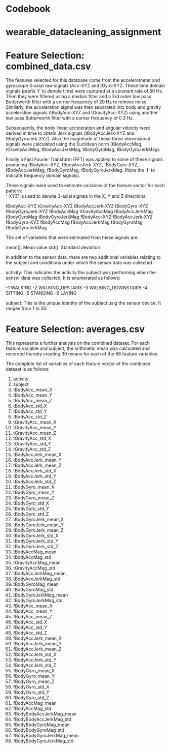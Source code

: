 # Codebook
# wearable_datacleaning_assignment

Feature Selection: combined_data.csv
=================

The features selected for this database come from the accelerometer and gyroscope 3-axial raw signals tAcc-XYZ and tGyro-XYZ. These time domain signals (prefix 't' to denote time) were captured at a constant rate of 50 Hz. Then they were filtered using a median filter and a 3rd order low pass Butterworth filter with a corner frequency of 20 Hz to remove noise. Similarly, the acceleration signal was then separated into body and gravity acceleration signals (tBodyAcc-XYZ and tGravityAcc-XYZ) using another low pass Butterworth filter with a corner frequency of 0.3 Hz. 

Subsequently, the body linear acceleration and angular velocity were derived in time to obtain Jerk signals (tBodyAccJerk-XYZ and tBodyGyroJerk-XYZ). Also the magnitude of these three-dimensional signals were calculated using the Euclidean norm (tBodyAccMag, tGravityAccMag, tBodyAccJerkMag, tBodyGyroMag, tBodyGyroJerkMag). 

Finally a Fast Fourier Transform (FFT) was applied to some of these signals producing fBodyAcc-XYZ, fBodyAccJerk-XYZ, fBodyGyro-XYZ, fBodyAccJerkMag, fBodyGyroMag, fBodyGyroJerkMag. (Note the 'f' to indicate frequency domain signals). 

These signals were used to estimate variables of the feature vector for each pattern:  
'-XYZ' is used to denote 3-axial signals in the X, Y and Z directions.

tBodyAcc-XYZ
tGravityAcc-XYZ
tBodyAccJerk-XYZ
tBodyGyro-XYZ
tBodyGyroJerk-XYZ
tBodyAccMag
tGravityAccMag
tBodyAccJerkMag
tBodyGyroMag
tBodyGyroJerkMag
fBodyAcc-XYZ
fBodyAccJerk-XYZ
fBodyGyro-XYZ
fBodyAccMag
fBodyAccJerkMag
fBodyGyroMag
fBodyGyroJerkMag

The set of variables that were estimated from these signals are: 

mean(): Mean value
std(): Standard deviation

In addition to the sensor data, there are two additional variables relating to the subject and conditions under which the sensor data was collected

activity: This indicates the activity the subject was performing when the sensor data was collected. It is enumerated as follows:

-1 WALKING
-2 WALKING_UPSTAIRS
-3 WALKING_DOWNSTAIRS
-4 SITTING
-5 STANDING
-6 LAYING

subject: This is the unique identity of the subject usig the sensor device. It ranges from 1 to 30

Feature Selection: averages.csv
=================
This represents a further analysis on the combined dataset. For each feature variable and subject, the arithmetic mean was calculated and recorded thereby 
creating 30 means for each of the 66 feature variables. 

The complete list of variables of each feature vector of the combined dataset is as follows:

1.	activity
2.	subject
3.	tBodyAcc_mean_X
4.	tBodyAcc_mean_Y
5.	tBodyAcc_mean_Z
6.	tBodyAcc_std_X
7.	tBodyAcc_std_Y
8.	tBodyAcc_std_Z
9.	tGravityAcc_mean_X
10.	tGravityAcc_mean_Y
11.	tGravityAcc_mean_Z
12.	tGravityAcc_std_X
13.	tGravityAcc_std_Y
14.	tGravityAcc_std_Z
15.	tBodyAccJerk_mean_X
16.	tBodyAccJerk_mean_Y
17.	tBodyAccJerk_mean_Z
18.	tBodyAccJerk_std_X
19.	tBodyAccJerk_std_Y
20.	tBodyAccJerk_std_Z
21.	tBodyGyro_mean_X
22.	tBodyGyro_mean_Y
23.	tBodyGyro_mean_Z
24.	tBodyGyro_std_X
25.	tBodyGyro_std_Y
26.	tBodyGyro_std_Z
27.	tBodyGyroJerk_mean_X
28.	tBodyGyroJerk_mean_Y
29.	tBodyGyroJerk_mean_Z
30.	tBodyGyroJerk_std_X
31.	tBodyGyroJerk_std_Y
32.	tBodyGyroJerk_std_Z
33.	tBodyAccMag_mean
34.	tBodyAccMag_std
35.	tGravityAccMag_mean
36.	tGravityAccMag_std
37.	tBodyAccJerkMag_mean,
38.	tBodyAccJerkMag_std
39.	tBodyGyroMag_mean
40.	tBodyGyroMag_std
41.	tBodyGyroJerkMag_mean
42.	tBodyGyroJerkMag_std
43.	fBodyAcc_mean_X
44.	fBodyAcc_mean_Y
45.	fBodyAcc_mean_Z
46.	fBodyAcc_std_X
47.	fBodyAcc_std_Y
48.	fBodyAcc_std_Z
49.	fBodyAccJerk_mean_X
50.	fBodyAccJerk_mean_Y
51.	fBodyAccJerk_mean_Z
52.	fBodyAccJerk_std_X
53.	fBodyAccJerk_std_Y
54.	fBodyAccJerk_std_Z
55.	fBodyGyro_mean_X
56.	fBodyGyro_mean_Y
57.	fBodyGyro_mean_Z
58.	fBodyGyro_std_X
59.	fBodyGyro_std_Y
60.	fBodyGyro_std_Z
61.	fBodyAccMag_mean
62.	fBodyAccMag_std
63.	fBodyBodyAccJerkMag_mean
64.	fBodyBodyAccJerkMag_std
65.	fBodyBodyGyroMag_mean
66.	fBodyBodyGyroMag_std
67.	fBodyBodyGyroJerkMag_mean
68.	fBodyBodyGyroJerkMag_std

